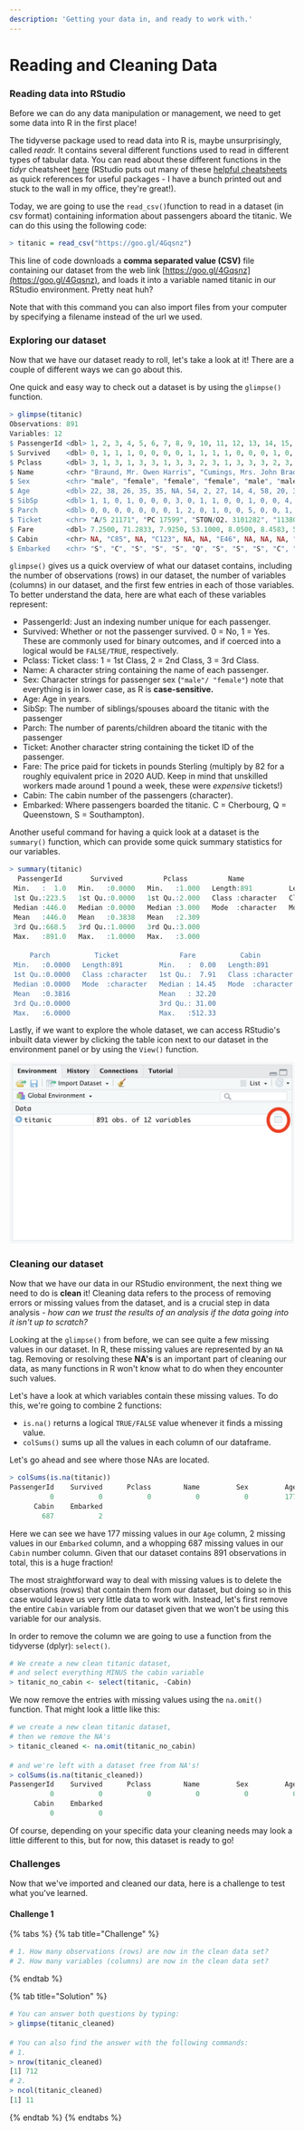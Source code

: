 ```yaml
---
description: 'Getting your data in, and ready to work with.'
---
```


# Reading and Cleaning Data

### Reading data into RStudio

Before we can do any data manipulation or management, we need to get some data into R in the first place! 

The tidyverse package used to read data into R is, maybe unsurprisingly,  called _readr._  It contains several different functions used to read in different types of tabular data. You can read about these different functions in the _tidyr_ cheatsheet [here](https://rawgit.com/rstudio/cheatsheets/master/data-import.pdf) \(RStudio puts out many of these [helpful cheatsheets](https://rstudio.com/resources/cheatsheets/) as quick references for useful packages - I have a bunch printed out and stuck to the wall in my office, they're great!\).

Today, we are going to use the `read_csv()`function to read in a dataset \(in csv format\) containing information about passengers aboard the titanic. We can do this using the following code:

```r
> titanic = read_csv("https://goo.gl/4Gqsnz")
```

This line of code downloads a **comma separated value \(CSV\)** file containing our dataset from the web link [https://goo.gl/4Gqsnz](https://goo.gl/4Gqsnz), and loads it into a variable named titanic in our RStudio environment. Pretty neat huh?

Note that with this command you can also import files from your computer by specifying a filename instead of the url we used.

### Exploring our dataset

Now that we have our dataset ready to roll, let's take a look at it! There are a couple of different ways we can go about this.

One quick and easy way to check out a dataset is by using the `glimpse()` function.

```r
> glimpse(titanic)
Observations: 891
Variables: 12
$ PassengerId <dbl> 1, 2, 3, 4, 5, 6, 7, 8, 9, 10, 11, 12, 13, 14, 15, 16, 17, 18…
$ Survived    <dbl> 0, 1, 1, 1, 0, 0, 0, 0, 1, 1, 1, 1, 0, 0, 0, 1, 0, 1, 0, 1, 0…
$ Pclass      <dbl> 3, 1, 3, 1, 3, 3, 1, 3, 3, 2, 3, 1, 3, 3, 3, 2, 3, 2, 3, 3, 2…
$ Name        <chr> "Braund, Mr. Owen Harris", "Cumings, Mrs. John Bradley (Florc…
$ Sex         <chr> "male", "female", "female", "female", "male", "male", "male"…
$ Age         <dbl> 22, 38, 26, 35, 35, NA, 54, 2, 27, 14, 4, 58, 20, 39, 14, 55… 
$ SibSp       <dbl> 1, 1, 0, 1, 0, 0, 0, 3, 0, 1, 1, 0, 0, 1, 0, 0, 4, 0, 1, 0, 0…
$ Parch       <dbl> 0, 0, 0, 0, 0, 0, 0, 1, 2, 0, 1, 0, 0, 5, 0, 0, 1, 0, 0, 0, 0…
$ Ticket      <chr> "A/5 21171", "PC 17599", "STON/O2. 3101282", "113803", "37345…
$ Fare        <dbl> 7.2500, 71.2833, 7.9250, 53.1000, 8.0500, 8.4583, 51.8625, 21…
$ Cabin       <chr> NA, "C85", NA, "C123", NA, NA, "E46", NA, NA, NA, "G6", "C103…
$ Embarked    <chr> "S", "C", "S", "S", "S", "Q", "S", "S", "S", "C", "S", "S"…
```

`glimpse()` gives us a quick overview of what our dataset contains, including the number of observations \(rows\) in our dataset, the number of variables \(columns\) in our dataset, and the first few entries in each of those variables. To better understand the data, here are what each of these variables represent:

* PassengerId: Just an indexing number unique for each passenger.
* Survived: Whether or not the passenger survived. 0 = No, 1 = Yes. These are commonly used for binary outcomes, and if coerced into a logical would be `FALSE/TRUE`, respectively.
* Pclass: Ticket class: 1 = 1st Class, 2 = 2nd Class, 3 = 3rd Class.
* Name: A character string containing the name of each passenger.
* Sex: Character strings for passenger sex \(`"male"/ "female"`\) note that everything is in lower case, as R is **case-sensitive.**
* Age: Age in years.
* SibSp: The number of siblings/spouses aboard the titanic with the passenger
* Parch: The number of parents/children aboard the titanic with the passenger
* Ticket: Another character string containing the ticket ID of the passenger.
* Fare: The price paid for tickets in pounds Sterling \(multiply by 82 for a roughly equivalent price in 2020 AUD. Keep in mind that unskilled workers made around 1 pound a week,  these were _expensive_ tickets!\)
* Cabin: The cabin number of the passengers \(character\).
* Embarked: Where passengers boarded the titanic. C = Cherbourg, Q = Queenstown, S = Southampton\).

Another useful command for having a quick look at a dataset is the `summary()` function, which can provide some quick summary statistics for our variables.

```r
> summary(titanic)
  PassengerId       Survived          Pclass          Name               Sex                 Age            SibSp      
 Min.   :  1.0   Min.   :0.0000   Min.   :1.000   Length:891         Length:891         Min.   : 0.42   Min.   :0.000  
 1st Qu.:223.5   1st Qu.:0.0000   1st Qu.:2.000   Class :character   Class :character   1st Qu.:20.12   1st Qu.:0.000  
 Median :446.0   Median :0.0000   Median :3.000   Mode  :character   Mode  :character   Median :28.00   Median :0.000  
 Mean   :446.0   Mean   :0.3838   Mean   :2.309                                         Mean   :29.70   Mean   :0.523  
 3rd Qu.:668.5   3rd Qu.:1.0000   3rd Qu.:3.000                                         3rd Qu.:38.00   3rd Qu.:1.000  
 Max.   :891.0   Max.   :1.0000   Max.   :3.000                                         Max.   :80.00   Max.   :8.000  
                                                                                        NA's   :177                    
     Parch           Ticket               Fare           Cabin             Embarked        
 Min.   :0.0000   Length:891         Min.   :  0.00   Length:891         Length:891        
 1st Qu.:0.0000   Class :character   1st Qu.:  7.91   Class :character   Class :character  
 Median :0.0000   Mode  :character   Median : 14.45   Mode  :character   Mode  :character  
 Mean   :0.3816                      Mean   : 32.20                                        
 3rd Qu.:0.0000                      3rd Qu.: 31.00                                        
 Max.   :6.0000                      Max.   :512.33
```

Lastly, if we want to explore the whole dataset, we can access RStudio's inbuilt data viewer by clicking the table icon next to our dataset in the environment panel or by using the `View()` function.

![View your data in a spreadsheet format.](../.gitbook/assets/rstudi_env.png)

### Cleaning our dataset

Now that we have our data in our RStudio environment, the next thing we need to do is **clean** it! Cleaning data refers to the process of removing errors or missing values from the dataset, and is a crucial step in data analysis - _how can we trust the results of an analysis if the data going into it isn't up to scratch?_ 

Looking at the `glimpse()` from before, we can see quite a few missing values in our dataset. In R, these missing values are represented by an `NA` tag. Removing or resolving these **NA's** is an important part of cleaning our data, as many functions in R won't know what to do when they encounter such values.

Let's have a look at which variables contain these missing values. To do this, we're going to combine 2 functions:

*  `is.na()` returns a logical `TRUE/FALSE` value whenever it finds a missing value.
* `colSums()` sums up all the values in each column of our dataframe. 

Let's go ahead and see where those NAs are located.

```r
> colSums(is.na(titanic))
PassengerId    Survived      Pclass        Name         Sex         Age       SibSp       Parch      Ticket        Fare 
          0           0           0           0           0         177           0           0           0           0 
      Cabin    Embarked 
        687           2 
```

Here we can see we have 177 missing values in our `Age` column, 2 missing values in our `Embarked` column, and a whopping 687 missing values in our `Cabin` number column. Given that our dataset contains 891 observations in total, this is a huge fraction! 

The most straightforward way to deal with missing values is to delete the observations \(rows\) that contain them from our dataset, but doing so in this case would leave us very little data to work with. Instead, let's first remove the entire `Cabin` variable from our dataset given that we won't be using this variable for our analysis. 

In order to remove the column we are going to use a function from the tidyverse \(dplyr\): `select()`.

```r
# We create a new clean titanic dataset, 
# and select everything MINUS the cabin variable
> titanic_no_cabin <- select(titanic, -Cabin) 
```

We now remove the entries with missing values using the `na.omit()` function. That might look a little like this:

```r
# we create a new clean titanic dataset, 
# then we remove the NA's
> titanic_cleaned <- na.omit(titanic_no_cabin)

# and we're left with a dataset free from NA's!
> colSums(is.na(titanic_cleaned))
PassengerId    Survived      Pclass        Name         Sex         Age       SibSp       Parch      Ticket        Fare 
          0           0           0           0           0           0           0           0           0           0 
      Cabin    Embarked 
          0           0 
```

Of course, depending on your specific data your cleaning needs may look a little different to this, but for now, this dataset is ready to go!

### Challenges

Now that we've imported and cleaned our data,  here is a challenge to test what you've learned.

#### Challenge 1

{% tabs %}
{% tab title="Challenge" %}
```r
# 1. How many observations (rows) are now in the clean data set?
# 2. How many variables (columns) are now in the clean data set?
```
{% endtab %}

{% tab title="Solution" %}
```r
# You can answer both questions by typing: 
> glimpse(titanic_cleaned)

# You can also find the answer with the following commands:
# 1.
> nrow(titanic_cleaned)
[1] 712
# 2.
> ncol(titanic_cleaned)
[1] 11
```
{% endtab %}
{% endtabs %}

